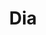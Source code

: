 ---
title: "Dia"
url: /ciudad-autonoma-de-buenos-aires/dia-avenida-general-mosconi/
shop: Supermarkt
---